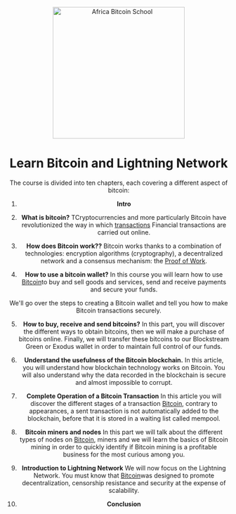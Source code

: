  <div align="center">
  <br>
  <img alt="Africa Bitcoin School" src="https://media.discordapp.net/attachments/1160980828793340005/1161696288086163466/Blue_Minimalist_Cafe_Logo.png?ex=6542777a&is=6530027a&hm=a975ca2aa0c999c2baa050a9d5a9c9e1b5f0431541fdd232b36b809a80f99979&=&width=562&height=562" width="300px">
  <h1>Learn Bitcoin and Lightning Network</h1>


The course is divided into ten chapters, each covering a different aspect of bitcoin:

01. **Intro**

02. **What is bitcoin?** TCryptocurrencies and more particularly Bitcoin have revolutionized the way in which [transactions](###) Financial transactions are carried out online.

03. **How does Bitcoin work??** Bitcoin works thanks to a combination of technologies: encryption algorithms (cryptography), a decentralized network and a consensus mechanism: the [Proof of Work](###).

04. **How to use a bitcoin wallet?** 
   In this course you will learn how to use [Bitcoin](###)to buy and    sell goods and services, send and receive payments and secure your funds.

   We'll go over the steps to creating a Bitcoin wallet and tell you how to make Bitcoin transactions securely.

05. **How to buy, receive and send bitcoins?**
   In this part, you will discover the different ways to obtain bitcoins, then we will make a purchase of bitcoins online. Finally, we will transfer these bitcoins to our Blockstream Green or Exodus wallet in order to maintain full control of our funds.

06. **Understand the usefulness of the Bitcoin blockchain.**
   In this article, you will understand how blockchain technology works on Bitcoin. You will also understand why the data recorded in the blockchain is secure and almost impossible to corrupt.


07. **Complete Operation of a Bitcoin Transaction**
   In this article you will discover the different stages of a transaction [Bitcoin](###), contrary to appearances, a sent transaction is not automatically added to the blockchain, before that it is stored in a waiting list called mempool.


08. **Bitcoin miners and nodes**
   In this part we will talk about the different types of nodes on [Bitcoin](###), miners and we will learn the basics of Bitcoin mining in order to quickly identify if Bitcoin mining is a profitable business for the most curious among you.

09. **Introduction to Lightning Network**
   We will now focus on the Lightning Network. You must know that [Bitcoin](###)was designed to promote decentralization, censorship resistance and security at the expense of scalability.

10. **Conclusion**
   

